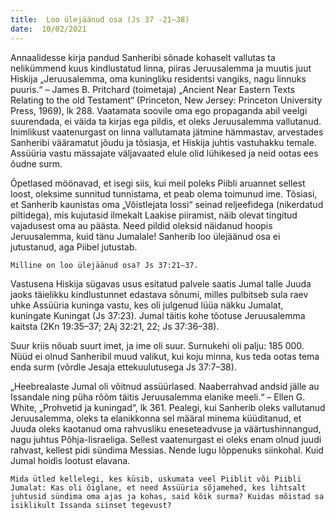 ```yaml
---
title:  Loo ülejäänud osa (Js 37 -21–38)  
date:  10/02/2021  
---
```


Annaalidesse kirja pandud Sanheribi sõnade kohaselt vallutas ta nelikümmend kuus kindlustatud linna, piiras Jeruusalemma ja muutis juut Hiskija „Jeruusalemma, oma kuningliku residentsi vangiks, nagu linnuks puuris.“ – James B. Pritchard (toimetaja) „Ancient Near Eastern Texts Relating to the old Testament“ (Princeton, New Jersey: Princeton University Press, 1969), lk 288. Vaatamata soovile oma ego propaganda abil veelgi suurendada, ei väida ta kirjas ega pildis, et oleks Jeruusalemma vallutanud. Inimlikust vaatenurgast on linna vallutamata jätmine hämmastav, arvestades Sanheribi vääramatut jõudu ja tõsiasja, et Hiskija juhtis vastuhakku temale. Assüüria vastu mässajate väljavaated elule olid lühikesed ja neid ootas ees õudne surm.

Õpetlased möönavad, et isegi siis, kui meil poleks Piibli aruannet sellest loost, oleksime sunnitud tunnistama, et peab olema toimunud ime. Tõsiasi, et Sanherib kaunistas oma „Võistlejata lossi“ seinad reljeefidega (nikerdatud piltidega), mis kujutasid ilmekalt Laakise piiramist, näib olevat tingitud vajadusest oma au päästa. Need pildid oleksid näidanud hoopis Jeruusalemma, kuid tänu Jumalale! Sanherib loo ülejäänud osa ei jutustanud, aga Piibel jutustab.

`Milline on loo ülejäänud osa? Js 37:21–37.`

Vastusena Hiskija sügavas usus esitatud palvele saatis Jumal talle Juuda jaoks täielikku kindlustunnet edastava sõnumi, milles pulbitseb sula raev uhke Assüüria kuninga vastu, kes oli julgenud lüüa näkku Jumalat, kuningate Kuningat (Js 37:23). Jumal täitis kohe tõotuse Jeruusalemma kaitsta (2Kn 19:35–37; 2Aj 32:21, 22; Js 37:36–38).

Suur kriis nõuab suurt imet, ja ime oli suur. Surnukehi oli palju: 185 000. Nüüd ei olnud Sanheribil muud valikut, kui koju minna, kus teda ootas tema enda surm (võrdle Jesaja ettekuulutusega Js 37:7–38).

„Heebrealaste Jumal oli võitnud assüürlased. Naaberrahvad andsid jälle au Issandale ning püha rõõm täitis Jeruusalemma elanike meeli.“ – Ellen G. White, „Prohvetid ja kuningad“, lk 361. Pealegi, kui Sanherib oleks vallutanud Jeruusalemma, oleks ta elanikkonna sel määral minema küüditanud, et Juuda oleks kaotanud oma rahvusliku eneseteadvuse ja väärtushinnangud, nagu juhtus Põhja-Iisraeliga. Sellest vaatenurgast ei oleks enam olnud juudi rahvast, kellest pidi sündima Messias. Nende lugu lõppenuks siinkohal. Kuid Jumal hoidis lootust elavana.

`Mida ütled kellelegi, kes küsib, uskumata veel Piiblit või Piibli Jumalat: Kas oli õiglane, et need Assüüria sõjamehed, kes lihtsalt juhtusid sündima oma ajas ja kohas, said kõik surma? Kuidas mõistad sa isiklikult Issanda siinset tegevust?`